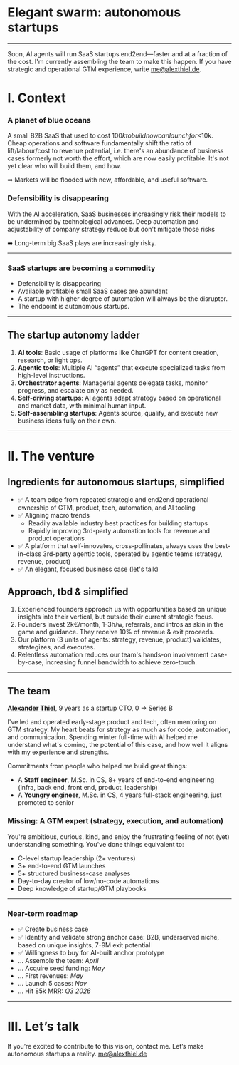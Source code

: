 # Elegant swarm: autonomous startups

---
Soon, AI agents will run SaaS startups end2end—faster and at a fraction of the cost. I'm currently assembling the team to make this happen. If you have strategic and operational GTM experience, write [me@alexthiel.de](mailto:me@alexthiel.de).

# I. Context

### A planet of blue oceans
A small B2B SaaS that used to cost $100k to build now can launch for <$10k. Cheap operations and software fundamentally shift the ratio of lift/labour/cost to revenue potential, i.e. there's an abundance of business cases formerly not worth the effort, which are now easily profitable.  It's not yet clear who will build them, and how.

➡ Markets will be flooded with new, affordable, and useful software.

### Defensibility is disappearing
With the AI acceleration, SaaS businesses increasingly risk their models to be undermined by technological advances.
Deep automation and adjustability of company strategy reduce but don't mitigate those risks

➡ Long-term big SaaS plays are increasingly risky.

---

### SaaS startups are becoming a commodity
* Defensibility is disappearing
* Available profitable small SaaS cases are abundant
* A startup with higher degree of automation will always be the disruptor.
* The endpoint is autonomous startups.

---

## The startup autonomy ladder

1. **AI tools**: Basic usage of platforms like ChatGPT for content creation, research, or light ops.
2. **Agentic tools**: Multiple AI “agents” that execute specialized tasks from high-level instructions.
3. **Orchestrator agents**: Managerial agents delegate tasks, monitor progress, and escalate only as needed.
4. **Self-driving startups**: AI agents adapt strategy based on operational and market data, with minimal human input.
5. **Self-assembling startups**: Agents source, qualify, and execute new business ideas fully on their own.

---

# II. The venture

## Ingredients for autonomous startups, simplified
* ✅ A team edge from repeated strategic and end2end operational ownership of GTM, product, tech, automation, and AI tooling
* ✅ Aligning macro trends
  * Readily available industry best practices for building startups
  * Rapidly improving 3rd-party automation tools for revenue and product operations
* ✅ A platform that self-innovates, cross-pollinates, always uses the best-in-class 3rd-party agentic tools, operated by agentic teams (strategy, revenue, product)
* ✅ An elegant, focused business case (let's talk)


## Approach, tbd & simplified
1. Experienced founders approach us with opportunities based on unique insights into their vertical, but outside their current strategic focus.
2. Founders invest 2k€/month, 1-3h/w, referrals, and intros as skin in the game and guidance. They receive 10% of revenue & exit proceeds.
3. Our platform (3 units of agents: strategy, revenue, product) validates, strategizes, and executes.
4. Relentless automation reduces our team's hands-on involvement case-by-case, increasing funnel bandwidth to achieve zero-touch.

---

## The team
**[Alexander Thiel](https://www.linkedin.com/in/reasn/)**, 9 years as a startup CTO, 0 → Series B

I've led and operated early-stage product and tech, often mentoring on GTM strategy.
My heart beats for strategy as much as for code, automation, and communication. Spending winter full-time with AI helped me understand what's coming, the potential of this case, and how well it aligns with my experience and strengths.

Commitments from people who helped me build great things:
* A **Staff engineer**, M.Sc. in CS, 8+ years of end-to-end engineering (infra, back end, front end, product, leadership)  
* A **Youngry engineer**, M.Sc. in CS, 4 years full-stack engineering, just promoted to senior

### Missing: A GTM expert (strategy, execution, and automation)
You're ambitious, curious, kind, and enjoy the frustrating feeling of not (yet) understanding something.
You've done things equivalent to:
- C-level startup leadership (2+ ventures)
- 3+ end-to-end GTM launches
- 5+ structured business-case analyses
- Day-to-day creator of low/no-code automations
- Deep knowledge of startup/GTM playbooks


---


### Near-term roadmap
* ✅ Create business case
* ✅ Identify and validate strong anchor case: B2B, underserved niche, based on unique insights, 7-9M exit potential
* ✅ Willingness to buy for AI-built anchor prototype
* ... Assemble the team: *April*
* ... Acquire seed funding: *May*
* ... First revenues: *May*
* ... Launch 5 cases: *Nov*
* ... Hit 85k MRR: *Q3 2026*

---


# III. Let’s talk
If you’re excited to contribute to this vision, contact me. Let’s make autonomous startups a reality.
[me@alexthiel.de](mailto:me@alexthiel.de)
